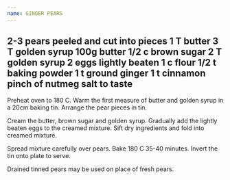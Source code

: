 ```yaml
---
name: GINGER PEARS
---
```

2-3 pears peeled and cut into pieces
1 T butter
3 T golden syrup
100g butter
1/2 c brown sugar
2 T golden syrup
2 eggs lightly beaten
1 c flour
1/2 t baking powder
1 t ground ginger
1 t cinnamon
pinch of nutmeg
salt to taste
---
Preheat oven to 180 C.   Warm the first measure of butter and golden syrup in a 20cm baking tin.  Arrange the pear pieces in tin.

Cream the butter, brown sugar and golden syrup.  Gradually add the lightly beaten eggs to the creamed mixture.  Sift dry ingredients and fold into creamed mixture.

Spread mixture carefully over pears.  Bake 180 C 35-40 minutes.  Invert the tin onto plate to serve.

Drained tinned pears may be used on place of fresh pears.

